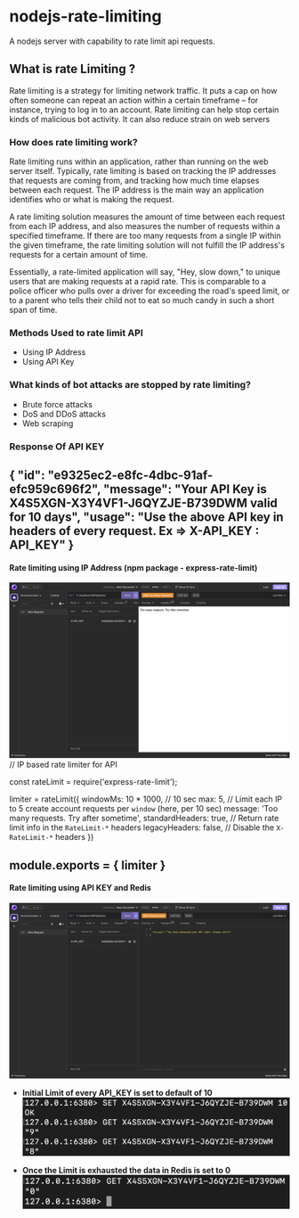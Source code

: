 # nodejs-rate-limiting
A nodejs server with capability to rate limit api requests. 

## What is rate Limiting ?
Rate limiting is a strategy for limiting network traffic. It puts a cap on how often someone can repeat an action within a certain timeframe – for instance, trying to log in to an account. Rate limiting can help stop certain kinds of malicious bot activity. It can also reduce strain on web servers

### How does rate limiting work?
Rate limiting runs within an application, rather than running on the web server itself. Typically, rate limiting is based on tracking the IP addresses that requests are coming from, and tracking how much time elapses between each request. The IP address is the main way an application identifies who or what is making the request.

A rate limiting solution measures the amount of time between each request from each IP address, and also measures the number of requests within a specified timeframe. If there are too many requests from a single IP within the given timeframe, the rate limiting solution will not fulfill the IP address's requests for a certain amount of time.

Essentially, a rate-limited application will say, "Hey, slow down," to unique users that are making requests at a rapid rate. This is comparable to a police officer who pulls over a driver for exceeding the road's speed limit, or to a parent who tells their child not to eat so much candy in such a short span of time.

### Methods Used to rate limit API
- Using IP Address
- Using API Key

### What kinds of bot attacks are stopped by rate limiting?
- Brute force attacks
- DoS and DDoS attacks
- Web scraping

### Response Of API KEY
{
	"id": "e9325ec2-e8fc-4dbc-91af-efc959c696f2",
	"message": "Your API Key is X4S5XGN-X3Y4VF1-J6QYZJE-B739DWM valid for 10 days",
	"usage": "Use the above API key in headers of every request. Ex => X-API_KEY : API_KEY"
}
----
#### Rate limiting using IP Address (npm package - express-rate-limit)
![alt text](https://raw.githubusercontent.com/gouravojha/nodejs-rate-limiting/master/public/Screenshot%202023-02-01%20at%206.29.39%20PM.png)
// IP based rate limiter for API

const rateLimit = require('express-rate-limit');

limiter = rateLimit({
	windowMs: 10 * 1000, // 10 sec
	max: 5, // Limit each IP to 5 create account requests per `window` (here, per 10 sec)
	message: 'Too many requests. Try after sometime',
	standardHeaders: true, // Return rate limit info in the `RateLimit-*` headers
	legacyHeaders: false, // Disable the `X-RateLimit-*` headers
})

module.exports = {
	limiter
}
----

#### Rate limiting using API KEY and Redis 
![alt text](https://raw.githubusercontent.com/gouravojha/nodejs-rate-limiting/master/public/Screenshot%202023-02-01%20at%206.29.54%20PM.png)

- **Initial Limit of every API_KEY is set to default of 10**
![alt text](https://raw.githubusercontent.com/gouravojha/nodejs-rate-limiting/master/public/Screenshot%202023-02-01%20at%206.29.08%20PM.png)

- **Once the Limit is exhausted the data in Redis is set to 0**
![alt text](https://raw.githubusercontent.com/gouravojha/nodejs-rate-limiting/master/public/Screenshot%202023-02-01%20at%206.30.21%20PM.png)
